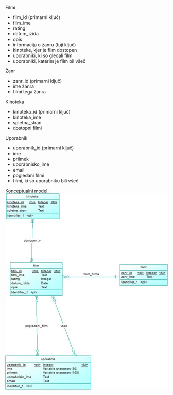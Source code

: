 Filmi
- film_id (primarni ključ)
- film_ime
- rating
- datum_izida
- opis
- informacija o žanru (tuji ključ)
- kinoteke, kjer je film dostopen
- uporabniki, ki so gledali film 
- uporabniki, katerim je film bil všeč

Žanr
- zanr_id (primarni ključ)
- ime žanra
- filmi tega žanra

Kinoteka
- kinoteka_id (primarni ključ)
- kinoteka_ime
- spletna_stran
- dostopni filmi

Uporabnik
- uporabnik_id (primarni ključ)
- ime 
- priimek
- uporabnisko_ime
- email
- pogledani filmi
- filmi, ki so uporabniku bili všeč


Konceptualni model:
![model.jpg](model.jpg)